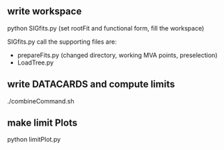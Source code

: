 
## write workspace
python SIGfits.py (set rootFit and functional form, fill the workspace)

SIGfits.py call the supporting files are:
* prepareFits.py (changed directory, working MVA points, preselection)
* LoadTree.py

## write DATACARDS and compute limits
./combineCommand.sh

## make limit Plots
python limitPlot.py
